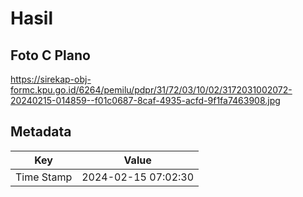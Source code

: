 # Hasil

## Foto C Plano

https://sirekap-obj-formc.kpu.go.id/6264/pemilu/pdpr/31/72/03/10/02/3172031002072-20240215-014859--f01c0687-8caf-4935-acfd-9f1fa7463908.jpg


## Metadata

| Key        | Value               |
| ---------- | ------------------- |
| Time Stamp | 2024-02-15 07:02:30 |



